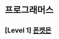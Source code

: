 # 프로그래머스 
## [Level 1] [폰켓몬][link]

[link]: https://programmers.co.kr/learn/courses/30/lessons/1845
